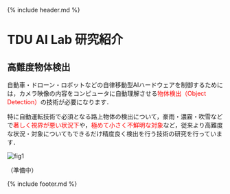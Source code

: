 {% include header.md %} <!-- _includes内のheader.mdをインクルード -->


# TDU AI Lab 研究紹介

## 高難度物体検出

自動車・ドローン・ロボットなどの自律移動型AIハードウェアを制御するためには，カメラ映像の内容をコンピュータに自動理解させる<span style="color:#FF0000;">物体検出（Object Detection）</span>の技術が必要になります．

特に自動運転技術で必須となる路上物体の検出について，豪雨・濃霧・吹雪などで<span style="color:#FF0000;">著しく視界が悪い状況下</span>や，<span style="color:#FF0000;">極めて小さく不鮮明な対象</span>など，従来より高難度な状況・対象についてもできるだけ精度良く検出を行う技術の研究を行っています．

![fig1](https://www.cse.dendai.ac.jp/faculty/5divisions/ru/course/mi/hidaka/github_pages/img1.jpg)

（準備中）


{% include footer.md %} <!-- _includes内のfooter.mdをインクルード -->
